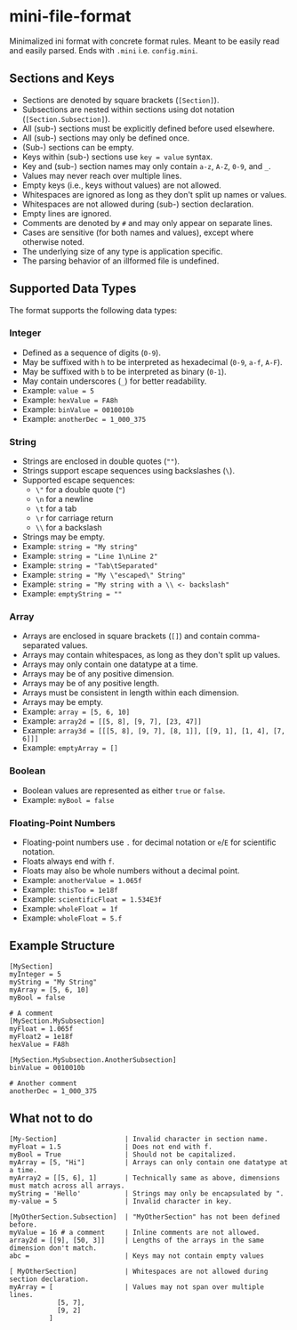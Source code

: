 # mini-file-format

Minimalized ini format with concrete format rules. Meant to be easily read and easily parsed.
Ends with `.mini` i.e. `config.mini`.

## Sections and Keys

- Sections are denoted by square brackets (`[Section]`).
- Subsections are nested within sections using dot notation (`[Section.Subsection]`).
- All (sub-) sections must be explicitly defined before used elsewhere.
- All (sub-) sections may only be defined once.
- (Sub-) sections can be empty.
- Keys within (sub-) sections use `key = value` syntax.
- Key and (sub-) section names may only contain `a-z`, `A-Z`, `0-9`, and `_`.
- Values may never reach over multiple lines.
- Empty keys (i.e., keys without values) are not allowed.
- Whitespaces are ignored as long as they don't split up names or values.
- Whitespaces are not allowed during (sub-) section declaration.
- Empty lines are ignored.
- Comments are denoted by `#` and may only appear on separate lines.
- Cases are sensitive (for both names and values), except where otherwise noted.
- The underlying size of any type is application specific.
- The parsing behavior of an illformed file is undefined.

## Supported Data Types

The format supports the following data types:

### Integer
- Defined as a sequence of digits (`0-9`).
- May be suffixed with `h` to be interpreted as hexadecimal (`0-9`, `a-f`, `A-F`).
- May be suffixed with `b` to be interpreted as binary (`0-1`).
- May contain underscores (`_`) for better readability.
- Example: `value = 5`
- Example: `hexValue = FA8h`
- Example: `binValue = 0010010b`
- Example: `anotherDec = 1_000_375`

### String
- Strings are enclosed in double quotes (`""`).
- Strings support escape sequences using backslashes (`\`).
- Supported escape sequences:
  - `\"` for a double quote (`"`)
  - `\n` for a newline
  - `\t` for a tab
  - `\r` for carriage return
  - `\\` for a backslash
- Strings may be empty.
- Example: `string = "My string"`
- Example: `string = "Line 1\nLine 2"`
- Example: `string = "Tab\tSeparated"`
- Example: `string = "My \"escaped\" String"`
- Example: `string = "My string with a \\ <- backslash"`
- Example: `emptyString = ""`

### Array
- Arrays are enclosed in square brackets (`[]`) and contain comma-separated values.
- Arrays may contain whitespaces, as long as they don't split up values.
- Arrays may only contain one datatype at a time.
- Arrays may be of any positive dimension.
- Arrays may be of any positive length.
- Arrays must be consistent in length within each dimension.
- Arrays may be empty.
- Example: `array = [5, 6, 10]`
- Example: `array2d = [[5, 8], [9, 7], [23, 47]]`
- Example: `array3d = [[[5, 8], [9, 7], [8, 1]], [[9, 1], [1, 4], [7, 6]]]`
- Example: `emptyArray = []`

### Boolean
- Boolean values are represented as either `true` or `false`.
- Example: `myBool = false`

### Floating-Point Numbers
- Floating-point numbers use `.` for decimal notation or `e`/`E` for scientific notation.
- Floats always end with `f`.
- Floats may also be whole numbers without a decimal point.
- Example: `anotherValue = 1.065f`
- Example: `thisToo = 1e18f`
- Example: `scientificFloat = 1.534E3f`
- Example: `wholeFloat = 1f`
- Example: `wholeFloat = 5.f`

## Example Structure
```text
[MySection]
myInteger = 5
myString = "My String"
myArray = [5, 6, 10]
myBool = false

# A comment
[MySection.MySubsection]
myFloat = 1.065f
myFloat2 = 1e18f
hexValue = FA8h

[MySection.MySubsection.AnotherSubsection]
binValue = 0010010b

# Another comment
anotherDec = 1_000_375
```

## What not to do
```text
[My-Section]                 | Invalid character in section name.
myFloat = 1.5                | Does not end with f.
myBool = True                | Should not be capitalized.
myArray = [5, "Hi"]          | Arrays can only contain one datatype at a time.
myArray2 = [[5, 6], 1]       | Technically same as above, dimensions must match across all arrays.
myString = 'Hello'           | Strings may only be encapsulated by ".
my-value = 5                 | Invalid character in key.

[MyOtherSection.Subsection]  | "MyOtherSection" has not been defined before.
myValue = 16 # a comment     | Inline comments are not allowed.
array2d = [[9], [50, 3]]     | Lengths of the arrays in the same dimension don't match.
abc =                        | Keys may not contain empty values

[ MyOtherSection]            | Whitespaces are not allowed during section declaration.
myArray = [                  | Values may not span over multiple lines.
            [5, 7],
            [9, 2]
          ]
```
